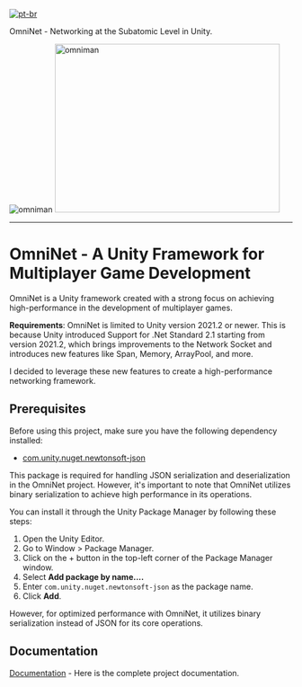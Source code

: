 [![pt-br](https://img.shields.io/badge/lang-pt--br-green.svg)](https://github.com/RuanCardoso/OmniNet/blob/main/README.pt-br.md)

OmniNet - Networking at the Subatomic Level in Unity.

![omniman](omniman.png)
<img src="imagem.png" alt="omniman" width="400" height="300">
_______________________________________________________________________________

# OmniNet - A Unity Framework for Multiplayer Game Development

OmniNet is a Unity framework created with a strong focus on achieving high-performance in the development of multiplayer games.

**Requirements**: OmniNet is limited to Unity version 2021.2 or newer. This is because Unity introduced Support for .Net Standard 2.1 starting from version 2021.2, which brings improvements to the Network Socket and introduces new features like Span, Memory, ArrayPool, and more.

I decided to leverage these new features to create a high-performance networking framework.

## Prerequisites

Before using this project, make sure you have the following dependency installed:

- [com.unity.nuget.newtonsoft-json](https://github.com/jilleJr/Newtonsoft.Json-for-Unity)

This package is required for handling JSON serialization and deserialization in the OmniNet project. However, it's important to note that OmniNet utilizes binary serialization to achieve high performance in its operations.

You can install it through the Unity Package Manager by following these steps:

1. Open the Unity Editor.
2. Go to Window > Package Manager.
3. Click on the + button in the top-left corner of the Package Manager window.
4. Select **Add package by name....**
5. Enter `com.unity.nuget.newtonsoft-json` as the package name.
6. Click **Add**.

However, for optimized performance with OmniNet, it utilizes binary serialization instead of JSON for its core operations.

## Documentation

[Documentation](../../wiki) - Here is the complete project documentation.
